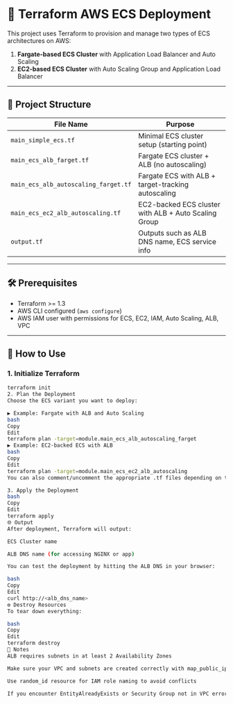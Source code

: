 # 🚀 Terraform AWS ECS Deployment

This project uses Terraform to provision and manage two types of ECS architectures on AWS:

1. **Fargate-based ECS Cluster** with Application Load Balancer and Auto Scaling
2. **EC2-based ECS Cluster** with Auto Scaling Group and Application Load Balancer

---

## 📁 Project Structure

| File Name                            | Purpose                                                   |
|--------------------------------------|-----------------------------------------------------------|
| `main_simple_ecs.tf`                | Minimal ECS cluster setup (starting point)               |
| `main_ecs_alb_farget.tf`            | Fargate ECS cluster + ALB (no autoscaling)               |
| `main_ecs_alb_autoscaling_farget.tf`| Fargate ECS with ALB + target-tracking autoscaling       |
| `main_ecs_ec2_alb_autoscaling.tf`   | EC2-backed ECS cluster with ALB + Auto Scaling Group     |
| `output.tf`                          | Outputs such as ALB DNS name, ECS service info           |

---

## 🛠 Prerequisites

- Terraform >= 1.3
- AWS CLI configured (`aws configure`)
- AWS IAM user with permissions for ECS, EC2, IAM, Auto Scaling, ALB, VPC

---

## 🔧 How to Use

### 1. Initialize Terraform

```bash
terraform init
2. Plan the Deployment
Choose the ECS variant you want to deploy:

▶ Example: Fargate with ALB and Auto Scaling
bash
Copy
Edit
terraform plan -target=module.main_ecs_alb_autoscaling_farget
▶ Example: EC2-backed ECS with ALB
bash
Copy
Edit
terraform plan -target=module.main_ecs_ec2_alb_autoscaling
You can also comment/uncomment the appropriate .tf files depending on the variant you want.

3. Apply the Deployment
bash
Copy
Edit
terraform apply
🌐 Output
After deployment, Terraform will output:

ECS Cluster name

ALB DNS name (for accessing NGINX or app)

You can test the deployment by hitting the ALB DNS in your browser:

bash
Copy
Edit
curl http://<alb_dns_name>
⚙️ Destroy Resources
To tear down everything:

bash
Copy
Edit
terraform destroy
📌 Notes
ALB requires subnets in at least 2 Availability Zones

Make sure your VPC and subnets are created correctly with map_public_ip_on_launch = true for public ALB access

Use random_id resource for IAM role naming to avoid conflicts

If you encounter EntityAlreadyExists or Security Group not in VPC errors, refer to TROUBLESHOOTING.md (add your guide here)
